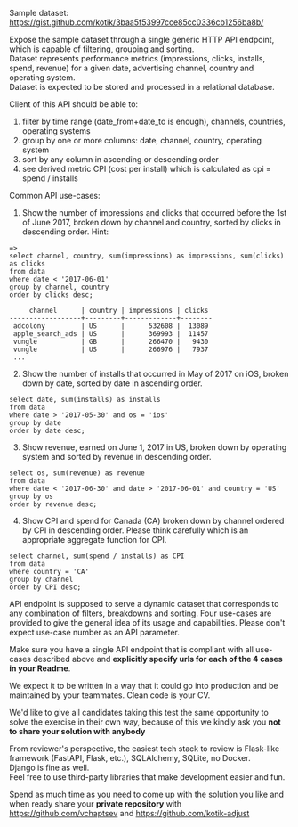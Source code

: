 Sample dataset: https://gist.github.com/kotik/3baa5f53997cce85cc0336cb1256ba8b/

Expose the sample dataset through a single generic HTTP API endpoint, which is capable of filtering, grouping and sorting.<br/>
Dataset represents performance metrics (impressions, clicks, installs, spend, revenue) for a given date, advertising channel, country and operating system.<br/>
Dataset is expected to be stored and processed in a relational database. 

Client of this API should be able to:
1) filter by time range (date_from+date_to is enough), channels, countries, operating systems
2) group by one or more columns: date, channel, country, operating system
3) sort by any column in ascending or descending order
4) see derived metric CPI (cost per install) which is calculated as cpi = spend / installs

Common API use-cases:
1) Show the number of impressions and clicks that occurred before the 1st of June 2017, broken down 
   by channel and country, sorted by clicks in descending order. Hint:
```
=> 
select channel, country, sum(impressions) as impressions, sum(clicks) as clicks 
from data 
where date < '2017-06-01' 
group by channel, country 
order by clicks desc;

     channel      | country | impressions | clicks 
------------------+---------+-------------+--------
 adcolony         | US      |      532608 |  13089
 apple_search_ads | US      |      369993 |  11457
 vungle           | GB      |      266470 |   9430
 vungle           | US      |      266976 |   7937
 ...
```
2) Show the number of installs that occurred in May of 2017 on iOS, broken down by date, sorted 
   by date in ascending order.

```
select date, sum(installs) as installs
from data
where date > '2017-05-30' and os = 'ios'
group by date
order by date desc;
```

3) Show revenue, earned on June 1, 2017 in US, broken down by operating system and sorted by revenue in descending order.

```angular2html
select os, sum(revenue) as revenue
from data
where date < '2017-06-30' and date > '2017-06-01' and country = 'US'
group by os
order by revenue desc;
```

4) Show CPI and spend for Canada (CA) broken down by channel ordered by CPI in descending order. Please think carefully which is an appropriate aggregate function for CPI.

```angular2html
select channel, sum(spend / installs) as CPI
from data
where country = 'CA'
group by channel
order by CPI desc;
```

API endpoint is supposed to serve a dynamic dataset that corresponds to any combination of filters, breakdowns and sorting. Four use-cases are provided to give the general idea of its usage and capabilities. Please don't expect use-case number as an API parameter.

Make sure you have a single API endpoint that is compliant with all use-cases described above and **explicitly specify urls for each of the 4 cases in your Readme**.

We expect it to be written in a way that it could go into production and be maintained by your teammates. Clean code is your CV. 

We'd like to give all candidates taking this test the same opportunity to solve the exercise in their own way, because of this we kindly ask you **not to share your solution with anybody**

From reviewer's perspective, the easiest tech stack to review is Flask-like framework (FastAPI, Flask, etc.), SQLAlchemy, SQLite, no Docker.<br/>
Django is fine as well.<br/>
Feel free to use third-party libraries that make development easier and fun.

Spend as much time as you need to come up with the solution you like and when ready share your **private repository** with https://github.com/vchaptsev and https://github.com/kotik-adjust